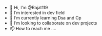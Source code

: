 - 👋 Hi, I’m @Rajat119
- 👀 I’m interested in dev field 
- 🌱 I’m currently learning Dsa and Cp
- 💞️ I’m looking to collaborate on dev projects 
- 📫 How to reach me ....

<!---
Rajat119/Rajat119 is a ✨ special ✨ repository because its `README.md` (this file) appears on your GitHub profile.
You can click the Preview link to take a look at your changes.
--->
